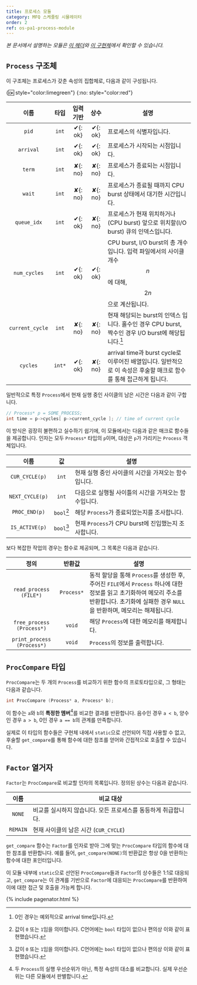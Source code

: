 ```yaml
---
title: 프로세스 모듈
category: MFQ 스케줄링 시뮬레이터
order: 2
ref: os-pa1-process-module
---
```


*본 문서에서 설명하는 모듈은 [이 헤더](https://github.com/DropFL/OS_PA1/blob/master/process.h)와 [이 구현체](https://github.com/DropFL/OS_PA1/blob/master/process.c)에서 확인할 수 있습니다.*

## `Process` 구조체

이 구조체는 프로세스가 갖춘 속성의 집합체로, 다음과 같이 구성됩니다.

{:ok: style="color:limegreen"}
{:no: style="color:red"}

| 이름            | 타입   | 입력 기반             | 상수                 | 설명 |
|:---------------:|:------:|:---------------------:|:--------------------:|------|
| `pid`           | `int`  | <span>✔</span>{: ok} | <span>✔</span>{: ok} | 프로세스의 식별자입니다. |
| `arrival`       | `int`  | <span>✔</span>{: ok} | <span>✔</span>{: ok} | 프로세스가 시작되는 시점입니다. |
| `term`          | `int`  | <span>✘</span>{: no} | <span>✘</span>{: no} | 프로세스가 종료되는 시점입니다. |
| `wait`          | `int`  | <span>✘</span>{: no} | <span>✘</span>{: no} | 프로세스가 종료될 때까지 CPU burst 상태에서 대기한 시간입니다. |
| `queue_idx`     | `int`  | <span>✔</span>{: ok} | <span>✘</span>{: no} | 프로세스가 현재 위치하거나(CPU burst) 앞으로 위치할(I/O burst) 큐의 인덱스입니다. |
| `num_cycles`    | `int`  | <span>✔</span>{: ok} | <span>✔</span>{: ok} | CPU burst, I/O burst의 총 개수입니다. 입력 파일에서의 사이클 개수 $$n$$에 대해, $$2n$$으로 계산됩니다. |
| `current_cycle` | `int`  | <span>✘</span>{: no} | <span>✘</span>{: no} | 현재 해당되는 burst의 인덱스 입니다. 홀수인 경우 CPU burst, 짝수인 경우 I/O burst에 해당됩니다.[^1] |
| `cycles`        | `int*` | <span>✔</span>{: ok} | <span>✘</span>{: no} | arrival time과 burst cycle로 이루어진 배열입니다. 일반적으로 이 속성은 후술할 매크로 함수를 통해 접근하게 됩니다. |

[^1]: 0인 경우는 예외적으로 arrival time입니다.

일반적으로 특정 `Process`에서 현재 실행 중인 사이클의 남은 시간은 다음과 같이 구합니다.

``` c
// Process* p = SOME_PROCESS;
int time = p->cycles[ p->current_cycle ]; // time of current cycle
```

이 방식은 굉장히 불편하고 실수하기 쉽기에, 이 모듈에서는 다음과 같은 매크로 함수들을 제공합니다. 인자는 모두 `Process*` 타입의 `p`이며, 대상은 `p`가 가리키는 `Process` 객체입니다.

| 이름            | 값         | 설명 |
|:---------------:|:----------:|------|
| `CUR_CYCLE(p)`  | `int`      | 현재 실행 중인 사이클의 시간을 가져오는 함수입니다. |
| `NEXT_CYCLE(p)` | `int`      | 다음으로 실행될 사이틀의 시간을 가져오는 함수입니다. |
| `PROC_END(p)`   | `bool`[^2] | 해당 `Process`가 종료되었는지를 조사합니다. |
| `IS_ACTIVE(p)`  | `bool`[^2] | 현재 `Process`가 CPU burst에 진입했는지 조사합니다. |

[^2]: 값이 `0` 또는 `1`임을 의미합니다. C언어에는 `bool` 타입이 없으나 편의상 이와 같이 표현했습니다.

보다 복잡한 작업의 경우는 함수로 제공되며, 그 목록은 다음과 같습니다.

| 정의                       | 반환값     | 설명 |
|:--------------------------:|:----------:|------|
| `read_process (FILE*)`     | `Process*` | 동적 할당을 통해 `Process`를 생성한 후, 주어진 `FILE`에서 `Process` 하나에 대한 정보를 읽고 초기화하여 메모리 주소를 반환합니다. 초기화에 실패한 경우 `NULL`을 반환하며, 메모리는 해제됩니다. |
| `free_process (Process*)`  | `void`     | 해당 `Process`에 대한 메모리를 해제합니다. |
| `print_process (Process*)` | `void`     | `Process`의 정보를 출력합니다. |

## `ProcCompare` 타입

`ProcCompare`는 두 개의 `Process`를 비교하기 위한 함수의 프로토타입으로, 그 형태는 다음과 같습니다.

``` c
int ProcCompare (Process* a, Process* b);
```

이 함수는 `a`와 `b`의 **특정한 멤버**[^3]를 비교한 결과를 반환합니다. 음수인 경우 `a < b`, 양수인 경우 `a > b`, 0인 경우 `a == b`의 관계를 만족합니다.

[^3]: 두 `Process`의 실행 우선순위가 아닌, 특정 속성의 대소를 비교합니다. 실제 우선순위는 다른 모듈에서 판별합니다.

실제로 이 타입의 함수들은 구현체 내에서 `static`으로 선언되어 직접 사용할 수 없고, 후술할 `get_compare`를 통해 함수에 대한 참조를 얻어와 간접적으로 호출할 수 있습니다.

## `Factor` 열거자

`Factor`는 `ProcCompare`로 비교할 인자의 목록입니다. 정의된 상수는 다음과 같습니다.

| 이름     | 비교 대상 |
|:--------:|-----------|
| `NONE`   | 비교를 실시하지 않습니다. 모든 프로세스를 동등하게 취급합니다. |
| `REMAIN` | 현재 사이클의 남은 시간 (`CUR_CYCLE`) |

`get_compare` 함수는 `Factor`를 인자로 받아 그에 맞는 `ProcCompare` 타입의 함수에 대한 참조를 반환합니다. 예를 들어, `get_compare(NONE)`의 반환값은 항상 0을 반환하는 함수에 대한 포인터입니다.

이 모듈 내부에 `static`으로 선언된 `ProcCompare`들과 `Factor`의 상수들은 1:1로 대응되고, `get_compare`는 이 관계를 기반으로 `Factor`에 대응되는 `ProcCompare`를 반환하여 이에 대한 접근 및 호출을 가능케 합니다.

{% include pagenator.html %}
